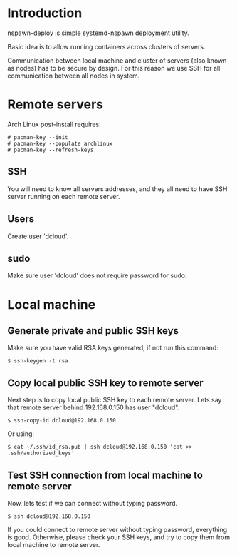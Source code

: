 # Introduction
nspawn-deploy is simple systemd-nspawn deployment utility.

Basic idea is to allow running containers across clusters of servers.

Communication between local machine and cluster of servers (also known as nodes) has to be secure by design. For this reason we use SSH for all communication between all nodes in system. 


# Remote servers

Arch Linux post-install requires:
```
# pacman-key --init
# pacman-key --populate archlinux
# pacman-key --refresh-keys
```

## SSH

You will need to know all servers addresses, and they all need to have SSH server running on each remote server.

## Users

Create user 'dcloud'.

## sudo

Make sure user 'dcloud' does not require password for sudo.


# Local machine

## Generate private and public SSH keys

Make sure you have valid RSA keys generated, if not run this command:

```
$ ssh-keygen -t rsa
```

## Copy local public SSH key to remote server

Next step is to copy local public SSH key to each remote server. Lets say that remote server behind 192.168.0.150 has user "dcloud".

```
$ ssh-copy-id dcloud@192.168.0.150
```

Or using:

```
$ cat ~/.ssh/id_rsa.pub | ssh dcloud@192.168.0.150 'cat >> .ssh/authorized_keys'
```

## Test SSH connection from local machine to remote server
Now, lets test if we can connect without typing password.

```
$ ssh dcloud@192.168.0.150
```

If you could connect to remote server without typing password, everything is good. Otherwise, please check your SSH keys, and try to copy them from local machine to remote server.

